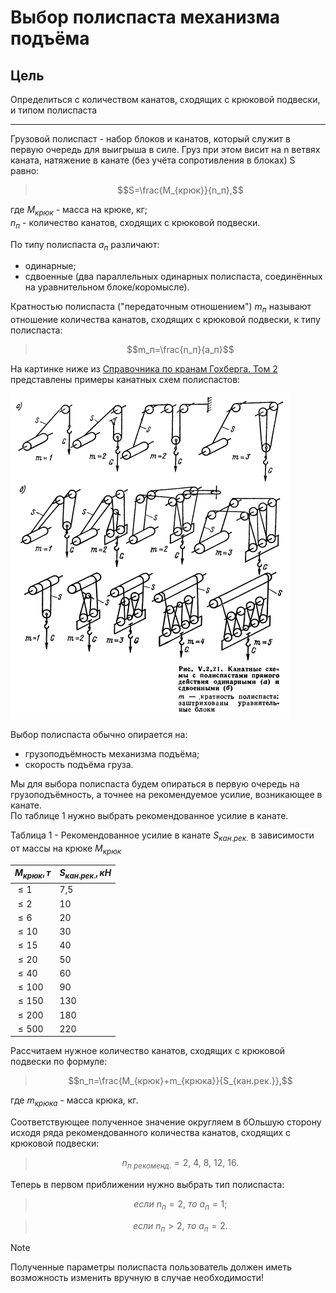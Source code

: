 # Выбор полиспаста механизма подъёма

## Цель
Определиться с количеством канатов, сходящих с крюковой подвески, и типом полиспаста
___

Грузовой полиспаст - набор блоков и канатов, который служит в первую очередь для выигрыша в силе. Груз при этом висит на n ветвях каната, натяжение в канате (без учёта сопротивления в блоках) S равно:
> $$S=\frac{M_{крюк}}{n_п},$$

где $M_{крюк}$ - масса на крюке, кг;  
$n_п$ - количество канатов, сходящих с крюковой подвески.

По типу полиспаста $a_п$ различают:

* одинарные;
* сдвоенные (два параллельных одинарных полиспаста, соединённых на уравнительном блоке/коромысле).

Кратностью полиспаста ("передаточным отношением") $m_п$ называют отношение количества канатов, сходящих с крюковой подвески, к типу полиспаста:
>$$m_п=\frac{n_п}{a_п}$$

На картинке ниже из [Cправочника по кранам Гохберга. Том 2](/references/Gokhberg.%20A%20guide%20to%20cranes.Volume%202..djvu) представлены примеры канатных схем полиспастов:

![Изображение](/docs/examples_hoisting_tackles.png)

Выбор полиспаста обычно опирается на:

* грузоподъёмность механизма подъёма;
* скорость подъёма груза.

Мы для выбора полиспаста будем опираться в первую очередь на грузоподъёмность, а точнее на рекомендуемое усилие, возникающее в канате.  
По таблице 1 нужно выбрать рекомендованное усилие в канате.

Таблица 1 - Рекомендованное усилие в канате $S_{кан.рек.}$ в зависимости от массы на крюке $M_{крюк}$

| $M_{крюк}, т$  | $S_{кан.рек.}, кН$ |
|---------------|-----------|
| $\leq1$ | 7,5 |
| $\leq2$ | 10 |
| $\leq6$ | 20 |
| $\leq10$ | 30 |
| $\leq15$ | 40 |
| $\leq20$ | 50 |
| $\leq40$ | 60 |
| $\leq100$ | 90 |
| $\leq150$ | 130 |
| $\leq200$ | 180 |
| $\leq500$ | 220 |

Рассчитаем нужное количество канатов, сходящих с крюковой подвески по формуле:
> $$n_п=\frac{M_{крюк}+m_{крюка}}{S_{кан.рек.}},$$

где $m_{крюка}$ - масса крюка, кг.

Соответствующее полученное значение округляем в бОльшую сторону исходя ряда рекомендованного количества канатов, сходящих с крюковой подвески:
> $$n_{п\ рекоменд.}=2,\ 4,\ 8,\ 12,\ 16.$$

Теперь в первом приближении нужно выбрать тип полиспаста:
> $$если\ n_п = 2,\ то\ a_п = 1;$$

> $$если\ n_п > 2,\ то\ a_п = 2.$$


> [!NOTE]
> Полученные параметры полиспаста пользователь должен иметь возможность изменить вручную в случае необходимости!
